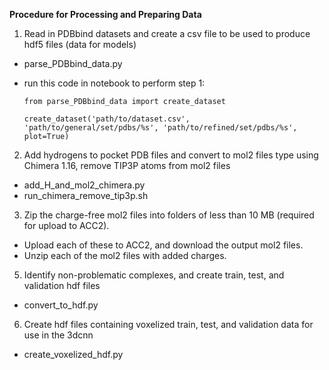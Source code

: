 **Procedure for Processing and Preparing Data**
1) Read in PDBbind datasets and create a csv file to be used to produce hdf5 files (data for models)
  - parse_PDBbind_data.py
  - run this code in notebook to perform step 1:
        
        from parse_PDBbind_data import create_dataset
        
        create_dataset('path/to/dataset.csv', 'path/to/general/set/pdbs/%s', 'path/to/refined/set/pdbs/%s', plot=True)
        
2) Add hydrogens to pocket PDB files and convert to mol2 files type using Chimera 1.16, remove TIP3P atoms from mol2 files
  - add_H_and_mol2_chimera.py
  - run_chimera_remove_tip3p.sh
3) Zip the charge-free mol2 files into folders of less than 10 MB (required for upload to ACC2).
  - Upload each of these to ACC2, and download the output mol2 files.
  - Unzip each of the mol2 files with added charges.
5) Identify non-problematic complexes, and create train, test, and validation hdf files
  - convert_to_hdf.py
6) Create hdf files containing voxelized train, test, and validation data for use in the 3dcnn
  - create_voxelized_hdf.py
